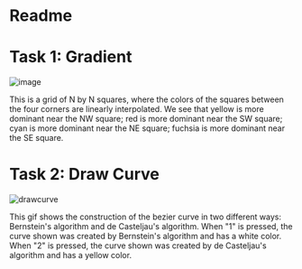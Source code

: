 # Readme

# Task 1: Gradient
![image](https://user-images.githubusercontent.com/72237791/134732843-6e9d7b9b-1ca4-4fff-8fc1-616e2981134d.png)

This is a grid of N by N squares, where the colors of the squares between the four corners are linearly interpolated. We see that yellow is more dominant near the NW square; red is more dominant near the SW square; cyan is more dominant near the NE square; fuchsia is more dominant near the SE square.

# Task 2: Draw Curve
![drawcurve](https://user-images.githubusercontent.com/72237791/134733953-6204b1cb-e0bc-4d63-adbc-73fe2fd8c70e.gif)

This gif shows the construction of the bezier curve in two different ways: Bernstein's algorithm and de Casteljau's algorithm. When "1" is pressed, the curve shown was created by Bernstein's algorithm and has a white color. When "2" is pressed, the curve shown was created by de Casteljau's algorithm and has a yellow color.

